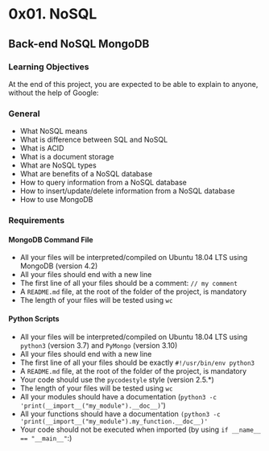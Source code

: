 # 0x01. NoSQL
## Back-end NoSQL MongoDB

### Learning Objectives
At the end of this project, you are expected to be able to explain to anyone, without the help of Google:

### General
- What NoSQL means
- What is difference between SQL and NoSQL
- What is ACID
- What is a document storage
- What are NoSQL types
- What are benefits of a NoSQL database
- How to query information from a NoSQL database
- How to insert/update/delete information from a NoSQL database
- How to use MongoDB

### Requirements
#### MongoDB Command File
- All your files will be interpreted/compiled on Ubuntu 18.04 LTS using MongoDB (version 4.2)
- All your files should end with a new line
- The first line of all your files should be a comment: ```// my comment```
- A ```README.md``` file, at the root of the folder of the project, is mandatory
- The length of your files will be tested using ```wc```

#### Python Scripts
- All your files will be interpreted/compiled on Ubuntu 18.04 LTS using ```python3``` (version 3.7) and ```PyMongo``` (version 3.10)
- All your files should end with a new line
- The first line of all your files should be exactly ```#!/usr/bin/env python3```
- A ```README.md``` file, at the root of the folder of the project, is mandatory
- Your code should use the ```pycodestyle``` style (version 2.5.*)
- The length of your files will be tested using ```wc```
- All your modules should have a documentation (```python3 -c 'print(__import__("my_module").__doc__)```')
- All your functions should have a documentation ```(python3 -c 'print(__import__("my_module").my_function.__doc__)'```
- Your code should not be executed when imported (by using ```if __name__ == "__main__"```:)
